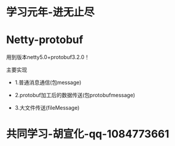 # 学习元年-进无止尽

# Netty-protobuf
用到版本netty5.0+protobuf3.2.0！

主要实现 

  * 1.普通消息通信(包message)  
   
  * 2.protobuf加工后的数据传送(包protobufmessage)   
   
  * 3.大文件传送(fileMessage)
         
# 共同学习-胡宣化-qq-1084773661



